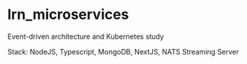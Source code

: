 # lrn_microservices
Event-driven architecture and Kubernetes study

Stack: NodeJS, Typescript, MongoDB, NextJS, NATS Streaming Server

